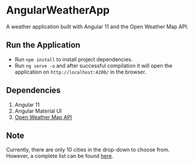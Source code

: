 # AngularWeatherApp

A weather application built with Angular 11 and the Open Weather Map API. 

## Run the Application
* Run `npm install` to install project dependencies.
* Run `ng serve -o` and after successful compilation it will open the application on `http://localhost:4200/` in the browser. 

## Dependencies
1. Angular 11
2. Angular Material UI
3. [Open Weather Map API](https://openweathermap.org/forecast5)

## Note
Currently, there are only 10 cities in the drop-down to choose from. However, a complete list can be found [here](http://bulk.openweathermap.org/sample/).
